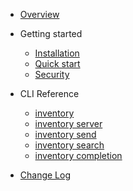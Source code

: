 - [Overview](readme.md)

- Getting started

  - [Installation](install.md)
  - [Quick start](quickstart.md)
  - [Security](security.md)

- CLI Reference

  - [inventory](inventory.md)
  - [inventory server](inventory_server.md)
  - [inventory send](inventory_send.md)
  - [inventory search](inventory_search.md)
  - [inventory completion](inventory_completion.md)

- [Change Log](changelog.md)

